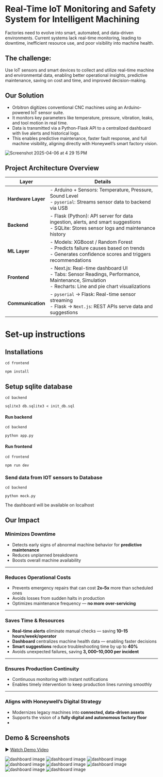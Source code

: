 # Real-Time IoT Monitoring and Safety System for Intelligent Machining

Factories need to evolve into smart, automated, and data-driven environments. Current systems lack real-time monitoring, leading to downtime, inefficient resource use, and poor visibility into machine health.

 
## The challenge:
Use IoT sensors and smart devices to collect and utilize real-time machine and environmental data, enabling better operational insights, predictive maintenance, saving on cost and time, and improved decision-making.

## Our Solution
- Orbitron digitizes conventional CNC machines using an Arduino-powered IoT sensor suite.
- It monitors key parameters like temperature, pressure, vibration, leaks, and tool motion in real time.
- Data is transmitted via a Python-Flask API to a centralized dashboard with live alerts and historical logs.
- This enables predictive maintenance, faster fault response, and full machine visibility, aligning directly with Honeywell’s smart factory vision.

![Screenshot 2025-04-06 at 4 29 15 PM](https://github.com/user-attachments/assets/387e9605-686b-486e-9e65-e57c11f83d3b)

## Project Architecture Overview

| **Layer**           | **Details**                                                                                                                                               |
|---------------------|------------------------------------------------------------------------------------------------------------------------------------------------------------|
| **Hardware Layer**  | - Arduino + Sensors: Temperature, Pressure, Sound Level<br>- `pyserial`: Streams sensor data to backend via USB                                           |
| **Backend**         | - Flask (Python): API server for data ingestion, alerts, and smart suggestions<br>- SQLite: Stores sensor logs and maintenance history                    |
| **ML Layer**        | - Models: XGBoost / Random Forest<br>- Predicts failure causes based on trends<br>- Generates confidence scores and triggers recommendations              |
| **Frontend**        | - Next.js: Real-time dashboard UI<br>- Tabs: Sensor Readings, Performance, Maintenance, Simulation<br>- Recharts: Line and pie chart visualizations       |
| **Communication**   | - `pyserial` → Flask: Real-time sensor streaming<br>- Flask → `Next.js`: REST APIs serve data and suggestions                                              |

# Set-up instructions 

## Installations
`cd frontend`


`npm install`

## Setup sqlite database
`cd backend` 

`sqlite3 db.sqlite3 < init_db.sql`
#### Run backend 
`cd backend`

`python app.py`

#### Run frontend 

`cd frontend`

`npm run dev`

### Send data from IOT sensors to Database 
`cd backend`

`python mock.py`

The dashboard will be available on localhost

## Our Impact 

### Minimizes Downtime
- Detects early signs of abnormal machine behavior for **predictive maintenance**
- Reduces unplanned breakdowns
- Boosts overall machine availability

---

### Reduces Operational Costs
- Prevents emergency repairs that can cost **2x–5x** more than scheduled ones  
- Avoids losses from sudden halts in production  
- Optimizes maintenance frequency — **no more over-servicing**

---

### Saves Time & Resources
- **Real-time alerts** eliminate manual checks — saving **10–15 hours/week/operator**
- **Dashboard** centralizes machine health data — enabling faster decisions  
- **Smart suggestions** reduce troubleshooting time by up to **40%**
- Avoids unexpected failures, saving **$3,000–$10,000 per incident**

---

### Ensures Production Continuity
- Continuous monitoring with instant notifications  
- Enables timely intervention to keep production lines running smoothly

---

### Aligns with Honeywell’s Digital Strategy
- Modernizes legacy machines into **connected, data-driven assets**
- Supports the vision of a **fully digital and autonomous factory floor**
- 

## Demo & Screenshots
▶️ [Watch Demo Video](video/demo.mp4)

![dashboard image](images/screenshot1.png "dashboard")
![dashboard image](images/screenshot2.png "dashboard")
![dashboard image](images/screenshot3.png "dashboard")
![dashboard image](images/screenshot4.png "dashboard")
![dashboard image](images/screenshot5.png "dashboard")
![dashboard image](images/screenshot6.png "dashboard")
![dashboard image](images/screenshot7.png "dashboard")
![dashboard image](images/screenshot8.png "dashboard")






